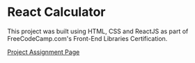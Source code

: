# React Calculator

This project was built using HTML, CSS and ReactJS as part of FreeCodeCamp.com's Front-End Libraries Certification.

[Project Assignment Page](https://learn.freecodecamp.org/front-end-libraries/front-end-libraries-projects/build-a-javascript-calculator)